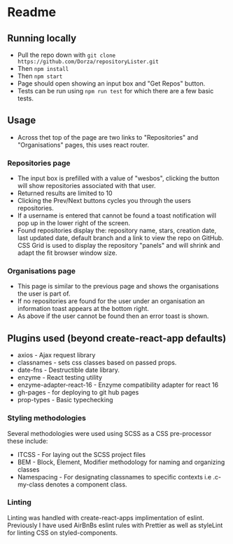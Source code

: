 # Readme

## Running locally

* Pull the repo down with ```git clone https://github.com/Dorza/repositoryLister.git```
* Then ```npm install```
* Then ```npm start```
* Page should open showing an input box and "Get Repos" button.
* Tests can be run using ```npm run test``` for which there are a few basic tests.

## Usage
* Across thet top of the page are two links to "Repositories" and "Organisations" pages, this uses react router.

### Repositories page

* The input box is prefilled with a value of "wesbos", clicking the button will show repositories associated with that user.
* Returned results are limited to 10
* Clicking the Prev/Next buttons cycles you through the users repositories.
* If a username is entered that cannot be found a toast notification will pop up in the lower right of the screen.
* Found repositories display the: repository name, stars, creation date, last updated date, default branch and a link to view the repo on GitHub. CSS Grid is used to display the repository "panels" and will shrink and adapt the fit browser window size.

### Organisations page

* This page is similar to the previous page and shows the organisations the user is part of. 
* If no repositories are found for the user under an organisation an information toast appears at the bottom right.
* As above if the user cannot be found then an error toast is shown.

## Plugins used (beyond create-react-app defaults)
* axios - Ajax request library
* classnames - sets css classes based on passed props.
* date-fns - Destructible date library.
* enzyme - React testing utility
* enzyme-adapter-react-16 - Enzyme compatibility adapter for react 16
* gh-pages - for deploying to git hub pages
* prop-types - Basic typechecking

### Styling methodologies

Several methodologies were used using SCSS as a CSS pre-processor these include:

* ITCSS - For laying out the SCSS project files
* BEM - Block, Element, Modifier  methodology for naming and organizing classes
* Namespacing - For designating classnames to specific contexts i.e .c-my-class denotes a component class.

### Linting

Linting was handled with create-react-apps implimentation of eslint. Previously I have used AirBnBs eslint rules with Prettier as well as styleLint for linting CSS on styled-components.
